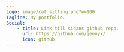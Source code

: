 ```yaml
---
Logo: image/cat_sitting.png?w=100
Tagline: My portfolio.
Social:
    - title: Link till sidans github repo.
      url: https://github.com/jennyx/
      icon: github
---
```

